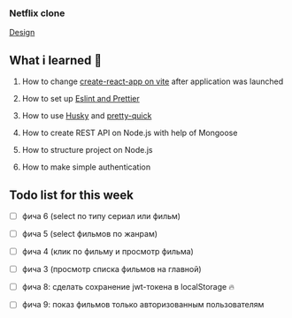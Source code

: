 ### Netflix clone


[Design](https://www.figma.com/file/6ry5jlt0yHsg1RvSUHG3CM/Netflix-Langing-Page-UI-Clone-(Community)?node-id=53%3A124&t=SY0BINP7Oslo4iPL-0)

## What i learned 🧠

1. How to change [create-react-app on vite](https://cathalmacdonnacha.com/migrating-from-create-react-app-cra-to-vite) after application was launched 

2. How to set up [Eslint and Prettier](https://cathalmacdonnacha.com/setting-up-eslint-prettier-in-vitejs)

3. How to use [Husky](https://github.com/typicode/husky) and [pretty-quick](https://github.com/azz/pretty-quick) 

4. How to create REST API on Node.js with help of Mongoose

5. How to structure project on Node.js

6. How to make simple authentication


## Todo list for this week

- [ ] фича 6 (select по типу сериал или фильм)

- [ ] фича 5 (select фильмов по жанрам)

- [ ] фича 4 (клик по фильму и просмотр фильма)

- [ ] фича 3 (просмотр списка фильмов на главной)

- [ ] фича 8: сделать сохранение jwt-токена в localStorage 🔥

- [ ] фича 9: показ фильмов только авторизованным пользователям
